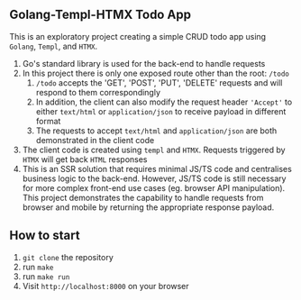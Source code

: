 ## Golang-Templ-HTMX Todo App
This is an exploratory project creating a simple CRUD todo app using `Golang`, `Templ`, and `HTMX`.

1. Go's standard library is used for the back-end to handle requests
2. In this project there is only one exposed route other than the root: `/todo`
   1. `/todo` accepts the 'GET', 'POST', 'PUT', 'DELETE' requests and will respond to them correspondingly
   2. In addition, the client can also modify the request header `'Accept'` to either `text/html` or `application/json` to receive payload in different format
   3. The requests to accept `text/html` and `application/json` are both demonstrated in the client code
3. The client code is created using `templ` and `HTMX`. Requests triggered by `HTMX` will get back `HTML` responses
4. This is an SSR solution that requires minimal JS/TS code and centralises business logic to the back-end. However, JS/TS code is still necessary for more complex front-end use cases (eg. browser API manipulation). This project demonstrates the capability to handle requests from browser and mobile by returning the appropriate response payload.

## How to start
1. `git clone` the repository
2. run `make`
3. run `make run`
4. Visit `http://localhost:8000` on your browser